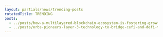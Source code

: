 ```yaml
---
layout: partials/news/trending-posts
rotatedTitle: TRENDING
posts:
  - ../posts/how-a-multilayered-blockchain-ecosystem-is-fostering-growth.md
  - ../posts/orbs-pioneers-layer-3-technology-to-bridge-cefi-and-defi-trading-experiences.md
---
```


